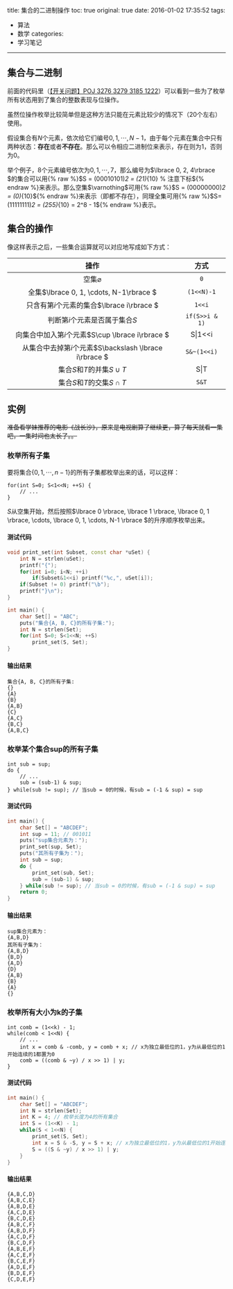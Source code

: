 title: 集合的二进制操作
toc: true
original: true
date: 2016-01-02 17:35:52
tags:
- 算法
- 数学
categories:
- 学习笔记
---
## 集合与二进制
前面的代码里（[【开关问题】POJ 3276 3279 3185 1222](/2016/01/01/【开关问题】POJ-3276)）可以看到一些为了枚举所有状态用到了集合的整数表现与位操作。

虽然位操作枚举比较简单但是这种方法只能在元素比较少的情况下（20个左右）使用。

假设集合有$N$个元素，依次给它们编号$0, 1, \cdots, N-1$，由于每个元素在集合中只有两种状态：**存在**或者**不存在**。那么可以令相应二进制位来表示，存在则为1，否则为0。

举个例子，8个元素编号依次为$0, 1, \cdots, 7$，那么编号为$\lbrace 0, 2, 4\rbrace $的集合可以用{% raw %}$S = (00010101)_2 = (21)_{10} % 注意下标${% endraw %}来表示。那么空集$\varnothing$可用{% raw %}$S = (00000000)_2 = (0)_{10}${% endraw %}来表示（即都不存在），同理全集可用{% raw %}$S=(11111111)_2 = (255)_{10} = 2^8 - 1${% endraw %}表示。

<!--more-->
## 集合的操作
像这样表示之后，一些集合运算就可以对应地写成如下方式：

操作|方式
:-:|:-:
空集$\varnothing$|`0`
全集$\lbrace 0, 1, \cdots, N-1\rbrace $|`(1<<N)-1`
只含有第$i$个元素的集合$\lbrace i\rbrace $|`1<<i`
判断第$i$个元素是否属于集合$S$|`if(S>>i & 1)`
向集合中加入第$i$个元素$S\cup \lbrace i\rbrace $|S&#124;1<<i
从集合中去掉第$i$个元素$S\backslash \lbrace i\rbrace $|`S&~(1<<i)`
集合$S$和$T$的并集$S\cup T$|S&#124;T
集合$S$和$T$的交集$S\cap T$|`S&T`

## 实例
~~准备看学妹推荐的电影《战长沙》，原来是电视剧算了继续更，算了每天就看一集吧，一集时间也太长了。。~~

### 枚举所有子集
要将集合$\lbrace 0, 1, \cdots, n-1\rbrace$的所有子集都枚举出来的话，可以这样：

	for(int S=0; S<1<<N; ++S) {
		// ...
	}

$S$从空集开始，然后按照$\lbrace 0 \rbrace, \lbrace 1 \rbrace, \lbrace 0, 1 \rbrace, \cdots, \lbrace 0, 1, \cdots, N-1 \rbrace $的升序顺序枚举出来。

#### 测试代码
```cpp
void print_set(int Subset, const char *uSet) {
	int N = strlen(uSet);
	printf("{");
	for(int i=0; i<N; ++i)
		if(Subset&1<<i) printf("%c,", uSet[i]);
	if(Subset != 0) printf("\b");
	printf("}\n");
}

int main() {
	char Set[] = "ABC";
	puts("集合{A, B, C}的所有子集:");
	int N = strlen(Set);
	for(int S=0; S<1<<N; ++S)
		print_set(S, Set);
}
```
#### 输出结果
	集合{A, B, C}的所有子集:
	{}
	{A}
	{B}
	{A,B}
	{C}
	{A,C}
	{B,C}
	{A,B,C}

### 枚举某个集合sup的所有子集

	int sub = sup;
	do {
		// ...
		sub = (sub-1) & sup;
	} while(sub != sup); // 当sub = 0的时候，有sub = (-1 & sup) = sup

#### 测试代码
```cpp
int main() {
	char Set[] = "ABCDEF";
	int sup = 11; // 001011
	puts("sup集合元素为：");
	print_set(sup, Set);
	puts("其所有子集为：");
	int sub = sup;
	do {
		print_set(sub, Set);
		sub = (sub-1) & sup;
	} while(sub != sup); // 当sub = 0的时候，有sub = (-1 & sup) = sup
	return 0;
}

```
#### 输出结果
	sup集合元素为：
	{A,B,D}
	其所有子集为：
	{A,B,D}
	{B,D}
	{A,D}
	{D}
	{A,B}
	{B}
	{A}
	{}

### 枚举所有大小为k的子集

	int comb = (1<<k) - 1;
	while(comb < 1<<N) {
		// ...
		int x = comb & -comb, y = comb + x; // x为独立最低位的1，y为从最低位的1开始连续的1都置为0
		comb = ((comb & ~y) / x >> 1) | y;
	}

#### 测试代码
```cpp
int main() {
	char Set[] = "ABCDEF";
	int N = strlen(Set);
	int K = 4; // 枚举长度为4的所有集合
	int S = (1<<K) - 1;
	while(S < 1<<N) {
		print_set(S, Set);
		int x = S & -S, y = S + x; // x为独立最低位的1，y为从最低位的1开始连续的1都置为0
		S = ((S & ~y) / x >> 1) | y;
	}
}
```
#### 输出结果
	{A,B,C,D}
	{A,B,C,E}
	{A,B,D,E}
	{A,C,D,E}
	{B,C,D,E}
	{A,B,C,F}
	{A,B,D,F}
	{A,C,D,F}
	{B,C,D,F}
	{A,B,E,F}
	{A,C,E,F}
	{B,C,E,F}
	{A,D,E,F}
	{B,D,E,F}
	{C,D,E,F}
